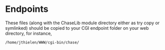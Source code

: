 Endpoints
=========

These files (along with the ChaseLib module directory either as try copy or symlinked) should be copied to your CGI endpoint folder on your web directory, for instance,

```
/home/jthielen/WWW/cgi-bin/chase/
```